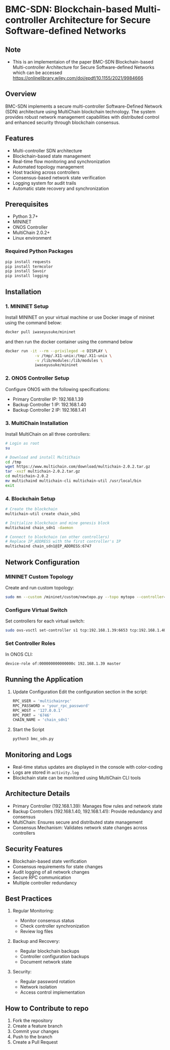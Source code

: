 # BMC-SDN: Blockchain-based Multi-controller Architecture for Secure Software-defined Networks

## Note
- This is an implementaion of the paper BMC-SDN Blockchain-based Multi-controller Architecture for Secure Software-defined Networks which can be accessed https://onlinelibrary.wiley.com/doi/epdf/10.1155/2021/9984666

## Overview
BMC-SDN implements a secure multi-controller Software-Defined Network (SDN) architecture using MultiChain blockchain technology. The system provides robust network management capabilities with distributed control and enhanced security through blockchain consensus.

## Features
- Multi-controller SDN architecture
- Blockchain-based state management
- Real-time flow monitoring and synchronization
- Automated topology management
- Host tracking across controllers
- Consensus-based network state verification
- Logging system for audit trails
- Automatic state recovery and synchronization

## Prerequisites
- Python 3.7+
- MININET
- ONOS Controller
- MultiChain 2.0.2+
- Linux environment

### Required Python Packages
```bash
pip install requests
pip install termcolor
pip install Savoir
pip install logging
```

## Installation

### 1. MININET Setup
Install MININET on your virtual machine or use Docker image of mininet using the command below:
```bash
docker pull iwaseyusuke/mininet
```

and then run the docker container using the command below
```bash 
docker run -it --rm --privileged -e DISPLAY \
             -v /tmp/.X11-unix:/tmp/.X11-unix \
             -v /lib/modules:/lib/modules \
             iwaseyusuke/mininet
```

### 2. ONOS Controller Setup
Configure ONOS with the following specifications:
- Primary Controller IP: 192.168.1.39
- Backup Controller 1 IP: 192.168.1.40
- Backup Controller 2 IP: 192.168.1.41

### 3. MultiChain Installation
Install MultiChain on all three controllers:
```bash
# Login as root
su

# Download and install MultiChain
cd /tmp
wget https://www.multichain.com/download/multichain-2.0.2.tar.gz
tar -xvzf multichain-2.0.2.tar.gz
cd multichain-2.0.2
mv multichaind multichain-cli multichain-util /usr/local/bin
exit
```

### 4. Blockchain Setup
```bash
# Create the blockchain
multichain-util create chain_sdn1

# Initialize blockchain and mine genesis block
multichaind chain_sdn1 -daemon

# Connect to blockchain (on other controllers)
# Replace IP_ADDRESS with the first controller's IP
multichaind chain_sdn1@IP_ADDRESS:6747
```

## Network Configuration

### MININET Custom Topology
Create and run custom topology:
```bash
sudo mn --custom /mininet/custom/newtopo.py --topo mytopo --controller=remote,ip=192.168.1.40
```

### Configure Virtual Switch
Set controllers for each virtual switch:
```bash
sudo ovs-vsctl set-controller s1 tcp:192.168.1.39:6653 tcp:192.168.1.40:6653 tcp:192.168.1.41:6653
```

### Set Controller Roles
In ONOS CLI:
```bash
device-role of:000000000000000c 192.168.1.39 master
```

## Running the Application

1. Update Configuration
   Edit the configuration section in the script:
   ```python
   RPC_USER = 'multichainrpc'
   RPC_PASSWORD = 'your_rpc_password'
   RPC_HOST = '127.0.0.1'
   RPC_PORT = '6746'
   CHAIN_NAME = 'chain_sdn1'
   ```

2. Start the Script
   ```bash
   python3 bmc_sdn.py
   ```

## Monitoring and Logs
- Real-time status updates are displayed in the console with color-coding
- Logs are stored in `activity.log`
- Blockchain state can be monitored using MultiChain CLI tools

## Architecture Details
- Primary Controller (192.168.1.39): Manages flow rules and network state
- Backup Controllers (192.168.1.40, 192.168.1.41): Provide redundancy and consensus
- MultiChain: Ensures secure and distributed state management
- Consensus Mechanism: Validates network state changes across controllers

## Security Features
- Blockchain-based state verification
- Consensus requirements for state changes
- Audit logging of all network changes
- Secure RPC communication
- Multiple controller redundancy

## Best Practices
1. Regular Monitoring:
   - Monitor consensus status
   - Check controller synchronization
   - Review log files

2. Backup and Recovery:
   - Regular blockchain backups
   - Controller configuration backups
   - Document network state

3. Security:
   - Regular password rotation
   - Network isolation
   - Access control implementation

## How to Contribute to repo
1. Fork the repository
2. Create a feature branch
3. Commit your changes
4. Push to the branch
5. Create a Pull Request
